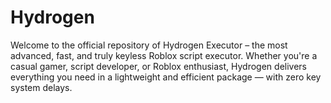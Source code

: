 # Hydrogen
Welcome to the official repository of Hydrogen Executor – the most advanced, fast, and truly keyless Roblox script executor. Whether you're a casual gamer, script developer, or Roblox enthusiast, Hydrogen delivers everything you need in a lightweight and efficient package — with zero key system delays.
